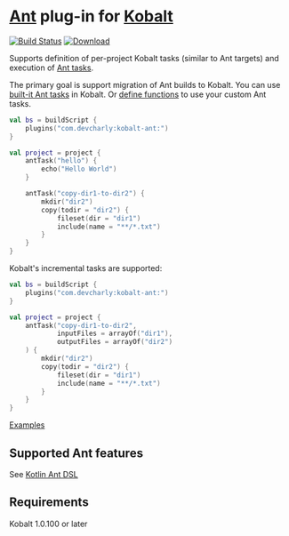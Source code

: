 # [Ant] plug-in for [Kobalt]

[![Build Status](https://travis-ci.org/DevCharly/kobalt-ant.svg?branch=master)](https://travis-ci.org/DevCharly/kobalt-ant)
[![Download](https://api.bintray.com/packages/devcharly/maven/kobalt-ant/images/download.svg) ](https://bintray.com/devcharly/maven/kobalt-ant/_latestVersion)

Supports definition of per-project Kobalt tasks (similar to Ant targets)
and execution of [Ant tasks].

The primary goal is support migration of Ant builds to Kobalt.
You can use [built-it Ant tasks](https://github.com/DevCharly/kotlin-ant-dsl#supported-ant-features) in Kobalt.
Or [define functions](https://github.com/DevCharly/kotlin-ant-dsl#kotlin-ant-dsl)
to use your custom Ant tasks.

```kotlin
val bs = buildScript {
    plugins("com.devcharly:kobalt-ant:")
}

val project = project {
    antTask("hello") {
        echo("Hello World")
    }

    antTask("copy-dir1-to-dir2") {
        mkdir("dir2")
        copy(todir = "dir2") {
            fileset(dir = "dir1")
            include(name = "**/*.txt")
        }
    }
}
```

Kobalt's incremental tasks are supported:

```kotlin
val bs = buildScript {
    plugins("com.devcharly:kobalt-ant:")
}

val project = project {
    antTask("copy-dir1-to-dir2",
            inputFiles = arrayOf("dir1"),
            outputFiles = arrayOf("dir2")
    ) {
        mkdir("dir2")
        copy(todir = "dir2") {
            fileset(dir = "dir1")
            include(name = "**/*.txt")
        }
    }
}
```

[Examples](examples/kobalt/src/Build.kt)


## Supported Ant features

See [Kotlin Ant DSL](https://github.com/DevCharly/kotlin-ant-dsl#supported-ant-features)


## Requirements

Kobalt 1.0.100 or later


[Kobalt]: http://beust.com/kobalt
[Ant]: http://ant.apache.org/
[Ant tasks]: http://ant.apache.org/manual/tasksoverview.html